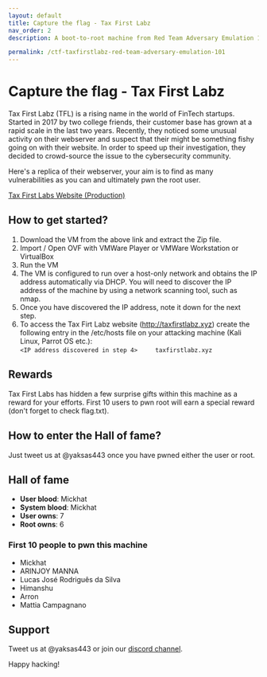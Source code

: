```yaml
---
layout: default
title: Capture the flag - Tax First Labz 
nav_order: 2
description: A boot-to-root machine from Red Team Adversary Emulation 101 course with two flags to capture.  

permalink: /ctf-taxfirstlabz-red-team-adversary-emulation-101
---
```

# Capture the flag - Tax First Labz 

Tax First Labz (TFL) is a rising name in the world of FinTech startups. Started in 2017 by two college friends, their customer base has grown at a rapid scale in the last two years. Recently, they noticed some unusual activity on their webserver and suspect that their might be something fishy going on with their website. In order to speed up their investigation, they decided to crowd-source the issue to the cybersecurity community. 

Here's a replica of their webserver, your aim is to find as many vulnerabilities as you can and ultimately pwn the root user.  

[Tax First Labs Website (Production)](https://ykrt.in/TFLWSPROD)

## How to get started?

1. Download the VM from the above link and extract the Zip file.
2. Import / Open OVF with VMWare Player or VMWare Workstation or VirtualBox
3. Run the VM
4. The VM is configured to run over a host-only network and obtains the IP address automatically via DHCP. You will need to discover the IP address of the machine by using a network scanning tool, such as nmap.
5. Once you have discovered the IP address, note it down for the next step.
6. To access the Tax Firt Labz website (http://taxfirstlabz.xyz) create the following entry in the /etc/hosts file on your attacking machine (Kali Linux, Parrot OS etc.):
<br> ``` <IP address discovered in step 4>     taxfirstlabz.xyz ```

## Rewards

Tax First Labs has hidden a few surprise gifts within this machine as a reward for your efforts. First 10 users to pwn root will earn a special reward (don't forget to check flag.txt).

## How to enter the Hall of fame?

Just tweet us at @yaksas443 once you have pwned either the user or root.

## Hall of fame

- **User blood**: Mickhat  
- **System blood**: Mickhat
- **User owns**: 7 
- **Root owns**: 6

### First 10 people to pwn this machine

- Mickhat
- ARINJOY MANNA
- Lucas José Rodriguês da Silva
- Himanshu
- Arron
- Mattia Campagnano

## Support

Tweet us at @yaksas443 or join our [discord channel](https://discord.gg/q6y5VM2PbA).

Happy hacking!
